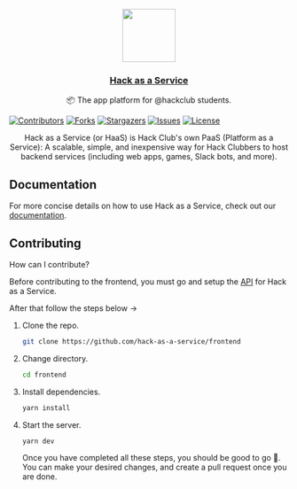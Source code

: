 <p align="center">
   <a href="https://hackclub.app">
      <img src="https://avatars.githubusercontent.com/u/84053203?s=200&v=4" height="96">
      <h3 align="center">Hack as a Service</h3>
   </a>
      <p align="center">📦 The app platform for @hackclub students.</p>
    
</p>

[![Contributors][contributors-shield]][contributors-url]
[![Forks][forks-shield]][forks-url]
[![Stargazers][stars-shield]][stars-url]
[![Issues][issues-shield]][issues-url]
[![License][license-shield]][license-url]

<p align="center">
Hack as a Service (or HaaS) is Hack Club's own PaaS (Platform as a Service): A scalable, simple, and inexpensive way for Hack Clubbers to host backend services (including web apps, games, Slack bots, and more). 
</p>

## Documentation

For more concise details on how to use Hack as a Service, check out our [documentation](https://haas.hackclub.com/docs/).

## Contributing

How can I contribute?

Before contributing to the frontend, you must go and setup the [API](https://github.com/hack-as-a-service/api) for Hack as a Service.

After that follow the steps below ->

1. Clone the repo.

   ```sh
   git clone https://github.com/hack-as-a-service/frontend
   ```
2. Change directory.

   ```sh
   cd frontend
   ```
3. Install dependencies.

   ```sh
   yarn install
   ```
4. Start the server.

   ```sh
   yarn dev
   ```
   Once you have completed all these steps, you should be good to go 🚀.
   You can make your desired changes, and create a pull request once you are done.

[contributors-shield]: https://img.shields.io/github/contributors/hack-as-a-service/frontend.svg?style=for-the-badge
[contributors-url]: https://github.com/hack-as-a-service/frontend/graphs/contributors
[forks-shield]: https://img.shields.io/github/forks/hack-as-a-service/frontend.svg?style=for-the-badge
[forks-url]: https://github.com/hack-as-a-service/frontend/network/members
[stars-shield]: https://img.shields.io/github/stars/hack-as-a-service/frontend.svg?style=for-the-badge
[stars-url]: https://github.com/hack-as-a-service/frontend/stargazers
[issues-shield]: https://img.shields.io/github/issues/hack-as-a-service/frontend.svg?style=for-the-badge
[issues-url]: https://github.com/hack-as-a-service/frontend/issues
[license-shield]: https://img.shields.io/github/license/hack-as-a-service/frontend?color=red&style=for-the-badge
[license-url]: https://github.com/hack-as-a-service/frontend/blob/main/LICENSE
